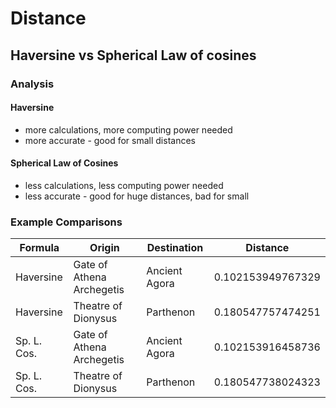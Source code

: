 # Distance

## Haversine vs Spherical Law of cosines

### Analysis

#### Haversine
- more calculations, more computing power needed
- more accurate - good for small distances

#### Spherical Law of Cosines
- less calculations, less computing power needed
- less accurate - good for huge distances, bad for small

### Example Comparisons

| Formula | Origin | Destination | Distance |
| --- | --- | --- | --- |
| Haversine | Gate of Athena Archegetis | Ancient Agora | 0.102153949767329 |
| Haversine | Theatre of Dionysus | Parthenon | 0.180547757474251
| Sp. L. Cos. | Gate of Athena Archegetis | Ancient Agora | 0.102153916458736 |
| Sp. L. Cos. | Theatre of Dionysus | Parthenon | 0.180547738024323